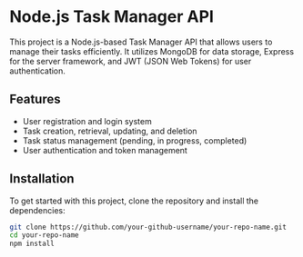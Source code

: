 # Node.js Task Manager API

This project is a Node.js-based Task Manager API that allows users to manage their tasks efficiently. It utilizes MongoDB for data storage, Express for the server framework, and JWT (JSON Web Tokens) for user authentication.

## Features

- User registration and login system
- Task creation, retrieval, updating, and deletion
- Task status management (pending, in progress, completed)
- User authentication and token management

## Installation

To get started with this project, clone the repository and install the dependencies:

```bash
git clone https://github.com/your-github-username/your-repo-name.git
cd your-repo-name
npm install
